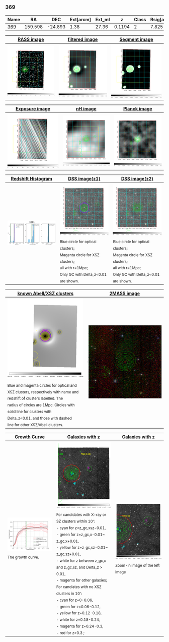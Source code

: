 <div STYLE="page-break-after: always;"></div>

### 369

|Name          |RA          |DEC      | Ext[arcm] | Ext_ml | z    | Class| Rsig[arcmin] | CRsig[c/s] | CR500[c/s] | R500[Mpc] |L500[erg/s]|F500[erg/s/cm^2]| M500[Msun]|Tx[keV]|beta|GC(XSZ,Delta_z<0.01)| GC(OPT,Delta_z<0.01)|GC|alias|
|--------------|------------|------------|---|---|-----------|--------|------|------|----|----|----|----|----|----|----|----|----|----|---|
|[369](script/369.md)     | 159.598       | -24.893       | 1.38    | 27.36   | 0.1194 | 2   | 7.825 |0.181 |0.179 |0.944 |1.226e+44 |3.307e-12 |2.688e+14 |4.092 |1.278 |Tar, |Wen, |Tar, |k094|

|[RASS image](../image/369/369_img.pdf)|[filtered image](../image/369/369_fil.pdf)|[Segment image](../image/369/369_seg.pdf)|
|-------------------|--------------------|-------------------|
| <img src="../image/369/369_img.png" width="300">  | <img src="../image/369/369_fil.png" width="300">   | <img src="../image/369/369_seg.png" width="300">  |

|[Exposure image](../image/369/369_mex.pdf)| [nH image](../image/369/369_nh.pdf)| [Planck image](../image/369/369_p.pdf)|
|-------------------|--------------------|-------------------|
|<img src="../image/369/369_mex.png" width="300">   | <img src="../image/369/369_nh.png" width="300">    | <img src="../image/369/369_p.png" width="300"> |

|[Redshift Histogram](../image/369/369_zg.pdf) | [DSS image(z1)](../image/369/369_dss_z1.pdf)      |  [DSS image(z2)](../image/369/369_dss_z2.pdf)    |
|-------------------|--------------------|-------------------|
|<img src="../image/369/369_zg.png" width="300"> |<img src="../image/369/369_dss_z1.png" width="300"> <sub><br>Blue circle for optical clusters; <br>Magenta circle for XSZ clusters; <br>all with r=1Mpc; <br>Only GC with Delta_z<0.01 are shown. </sub>| <img src="../image/369/369_dss_z2.png" width="300"><sub><br>Blue circle for optical clusters; <br>Magenta circle for XSZ clusters; <br>all with r=1Mpc; <br>Only GC with Delta_z<0.01 are shown. </sub> |

|[known Abell/XSZ clusters](../image/369/369_m.pdf) | [2MASS image](../image/369/369_2mass.pdf)      |
|-------------------|-------------------|
|<img src=../image/369/369_m.png width="300"> <sub><br>Blue and magenta circles for optical and <br>XSZ clusters, respectively with name and <br>redshift of clusters labelled. The <br>radius of circles are 1Mpc. Circles with <br>solid line for clusters with <br>Delta_z<0.01, and those with dashed <br>line for other XSZ/Abell clusters.        </sub>|<img src="../image/369/369_2mass.png" width="300">  |

|[Growth Curve](../image/369/369_gca_all.png) |[Galaxies with z](../image/369/369_opt_ned.pdf) |[Galaxies with z](../image/369/369_opt_ned_zoom.pdf) |
|-------------------|-------------------|-------------------|
| <img src="../image/369/369_gca_all.png" width="300"> <sub><br>The growth curve.</sub>| <img src=../image/369/369_opt_ned.png width="300"> <br><sub> For candidates with X-ray or SZ clusters within 10': <br> - cyan for z<z_gc,xsz-0.01, <br> - green for z=z_gc,x-0.01~ z_gc,x+0.01, <br> - yellow for z=z_gc,sz-0.01~ z_gc,sz+0.01, <br> - white for z between z_gc,x and z_gc,sz, and Delta_z > 0.01, <br> - magenta for other galaxies; <br>For candiates with no XSZ clusters in 10': <br> - cyan for z=0-0.06, <br> - green for z=0.06-0.12, <br> - yellow for z=0.12-0.18, <br> - white for z=0.18-0.24, <br> - magenta for z=0.24-0.3, <br> - red for z>0.3 ;  </sub>|<img src=../image/369/369_opt_ned_zoom.png width="300">  <br><sub> Zoom-in image of the left image</sub>|




